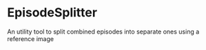 # EpisodeSplitter
An utility tool to split combined episodes into separate ones using a reference image
